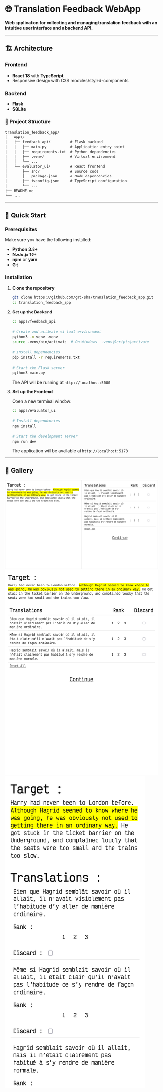 # 🌐 Translation Feedback WebApp

**Web application for collecting and managing translation feedback with an intuitive user interface and a backend API.**

---

## 🏗️ Architecture

### Frontend
- **React 18** with **TypeScript** 
- Responsive design with CSS modules/styled-components

### Backend
- **Flask** 
- **SQLite**

### 📁 Project Structure

```
translation_feedback_app/
├── apps/
│   ├── feedback_api/         # Flask backend
│   │   ├── main.py           # Application entry point
│   │   ├── requirements.txt  # Python dependencies
│   │   ├── .venv/            # Virtual environment
│   │   └── ...
│   └── evaluator_ui/         # React frontend
│       ├── src/              # Source code
│       ├── package.json      # Node dependencies
│       ├── tsconfig.json     # TypeScript configuration
│       └── ...
├── README.md
└── ...
```

---

## 🚀 Quick Start

### Prerequisites

Make sure you have the following installed:
- **Python 3.8+**
- **Node.js 16+**
- **npm** or **yarn**
- **Git**

### Installation

1. **Clone the repository**
   ```bash
   git clone https://github.com/gri-sha/translation_feedback_app.git
   cd translation_feedback_app
   ```

2. **Set up the Backend**
   ```bash
   cd apps/feedback_api
   
   # Create and activate virtual environment
   python3 -m venv .venv
   source .venv/bin/activate  # On Windows: .venv\Scripts\activate
   
   # Install dependencies
   pip install -r requirements.txt
   
   # Start the Flask server
   python3 main.py
   ```
   
   The API will be running at `http://localhost:5000`

3. **Set up the Frontend**
   
   Open a new terminal window:
   ```bash
   cd apps/evaluator_ui
   
   # Install dependencies
   npm install
   
   # Start the development server
   npm run dev
   ```
   
   The application will be available at `http://localhost:5173`

---

## 📸 Gallery
![Desktop](./images/screenshot3.png)
![Tablet](./images/screenshot2.png)
![Mobile](./images/screenshot1.png)
